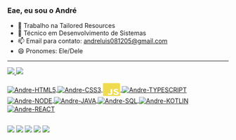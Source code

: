 ### Eae, eu sou o André

- 🔭 Trabalho na Tailored Resources
- 🌱 Técnico em Desenvolvimento de Sistemas
- 📫 Email para contato: andreluis081205@gmail.com
- 😄 Pronomes: Ele/Dele
---
<div align="left">
  <a href="https://github.com/AndreLuisConstanino">
  <img height="180em" src="https://github-readme-stats.vercel.app/api?username=AndreLuisConstantino&show_icons=true&theme=tokyonight&include_all_commits=true&count_private=true"/>
  <img height="180em" src="https://github-readme-stats.vercel.app/api/top-langs/?username=AndreLuisConstantino&layout=compact&langs_count=7&theme=tokyonight"/>
</div>

<div style="display: inline_block" align="left"><br>
  
  <img align="center" alt="Andre-HTML5" height="30" width="40" src="https://cdn.jsdelivr.net/gh/devicons/devicon@latest/icons/html5/html5-original.svg">
  <img align="center" alt="Andre-CSS3" height="30" width="40" src="https://cdn.jsdelivr.net/gh/devicons/devicon@latest/icons/css3/css3-original.svg">
  <img align="center" alt="Andre-JS" height="30" width="40" src="https://raw.githubusercontent.com/devicons/devicon/master/icons/javascript/javascript-plain.svg">
  <img align="center" alt="Andre-TYPESCRIPT" height="30" width="40" src="https://cdn.jsdelivr.net/gh/devicons/devicon/icons/typescript/typescript-plain.svg">
  <img align="center" alt="Andre-NODE" height="30" width="40" src="https://cdn.jsdelivr.net/gh/devicons/devicon/icons/nodejs/nodejs-original.svg">
  <img align="center" alt="Andre-JAVA" height="30" width="40" src="https://cdn.jsdelivr.net/gh/devicons/devicon/icons/java/java-original.svg">
  <img align="center" alt="Andre-SQL" height="30" width="40" src="https://cdn.jsdelivr.net/gh/devicons/devicon/icons/mysql/mysql-original.svg">                                    
  <img align="center" alt="Andre-KOTLIN" height="30" width="40" src="https://cdn.jsdelivr.net/gh/devicons/devicon/icons/kotlin/kotlin-original.svg">       
  <img align="center" alt="Andre-REACT" height="30" width="40" src="https://cdn.jsdelivr.net/gh/devicons/devicon/icons/react/react-original.svg">              
</div>
  
  ##
 
<div align="left"> 
  <a href="https://wa.me/11970493172" target="_blank"><img src="https://img.shields.io/badge/WhatsApp-25D366?style=for-the-badge&logo=whatsapp&logoColor=white"></a>
  <a href="https://www.instagram.com/andreluisconstanino" target="_blank"><img src="https://img.shields.io/badge/-Instagram-%23E4405F?style=for-the-badge&logo=instagram&logoColor=white" target="_blank"></a>
  <a href = "mailto:andreluis081205@gmail.com"><img src="https://img.shields.io/badge/-Gmail-%23333?style=for-the-badge&logo=gmail&logoColor=white" target="_blank"></a>
  <a href="https://www.linkedin.com/in/andré-luiz-constantino-4b779124a/" target="_blank"><img src="https://img.shields.io/badge/-LinkedIn-%230077B5?style=for-the-badge&logo=linkedin&logoColor=white" target="_blank"></a> 
  <a href="https://twitter.com/andrezincre" target="_blank"><img src="https://img.shields.io/badge/Twitter-1DA1F2?style=for-the-badge&logo=twitter&logoColor=white"></a>
</div>  


 

